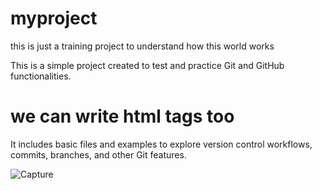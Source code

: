 # myproject
this is just a training project to understand how this world works 

This is a simple project created to test and practice Git and GitHub functionalities.
<h1>we can write html tags too</h1>
It includes basic files and examples to explore version control workflows, commits, branches, and other Git features.

![Capture](https://github.com/user-attachments/assets/eda80f36-0b31-4268-b8c5-7ff8f46427f3)
